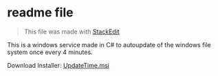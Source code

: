 # readme file

>This file was made with [StackEdit](https://stackedit.io)


This is a windows service made in C# to autoupdate of the windows file system once every 4 minutes.

Download Installer: [UpdateTime.msi](https://github.com/bar-julio/UpdateTime-Service-/releases/download/v1.0/UpdateTime-Setup.msi)
